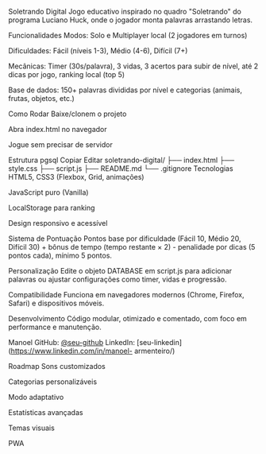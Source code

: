 Soletrando Digital
Jogo educativo inspirado no quadro "Soletrando" do programa Luciano Huck, onde o jogador monta palavras arrastando letras.

Funcionalidades
Modos: Solo e Multiplayer local (2 jogadores em turnos)

Dificuldades: Fácil (níveis 1-3), Médio (4-6), Difícil (7+)

Mecânicas: Timer (30s/palavra), 3 vidas, 3 acertos para subir de nível, até 2 dicas por jogo, ranking local (top 5)

Base de dados: 150+ palavras divididas por nível e categorias (animais, frutas, objetos, etc.)

Como Rodar
Baixe/clonem o projeto

Abra index.html no navegador

Jogue sem precisar de servidor

Estrutura
pgsql
Copiar
Editar
soletrando-digital/
├── index.html
├── style.css
├── script.js
├── README.md
└── .gitignore
Tecnologias
HTML5, CSS3 (Flexbox, Grid, animações)

JavaScript puro (Vanilla)

LocalStorage para ranking

Design responsivo e acessível

Sistema de Pontuação
Pontos base por dificuldade (Fácil 10, Médio 20, Difícil 30) + bônus de tempo (tempo restante × 2) - penalidade por dicas (5 pontos cada), mínimo 5 pontos.

Personalização
Edite o objeto DATABASE em script.js para adicionar palavras ou ajustar configurações como timer, vidas e progressão.

Compatibilidade
Funciona em navegadores modernos (Chrome, Firefox, Safari) e dispositivos móveis.

Desenvolvimento
Código modular, otimizado e comentado, com foco em performance e manutenção.

Manoel
GitHub: [@seu-github](https://github.com/Manoel-Diger)
LinkedIn: [seu-linkedin](https://www.linkedin.com/in/manoel- armenteiro/)

Roadmap
Sons customizados

Categorias personalizáveis

Modo adaptativo

Estatísticas avançadas

Temas visuais

PWA

